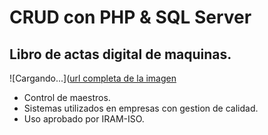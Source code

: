 # CRUD con PHP & SQL Server

## Libro de actas digital de maquinas. 
![Cargando...]([url completa de la imagen](https://raw.githubusercontent.com/RodrigoLarroca/CRUD_PHP-SQLServer/main/crud_phpsql.webp)
+ Control de maestros. 
+ Sistemas utilizados en empresas con gestion de calidad.
+ Uso aprobado por IRAM-ISO.
